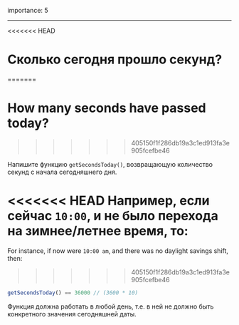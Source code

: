 importance: 5

---

<<<<<<< HEAD
# Сколько сегодня прошло секунд?
=======
# How many seconds have passed today?
>>>>>>> 405150f1f286db19a3c1ed913fa3e905fcefbe46

Напишите функцию `getSecondsToday()`, возвращающую количество секунд с начала сегодняшнего дня.

<<<<<<< HEAD
Например, если сейчас `10:00`, и не было перехода на зимнее/летнее время, то:
=======
For instance, if now were `10:00 am`, and there was no daylight savings shift, then:
>>>>>>> 405150f1f286db19a3c1ed913fa3e905fcefbe46

```js
getSecondsToday() == 36000 // (3600 * 10)
```

Функция должна работать в любой день, т.е. в ней не должно быть конкретного значения сегодняшней даты.
